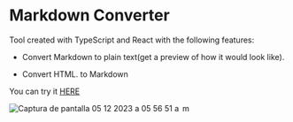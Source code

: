 # Markdown Converter

Tool created with TypeScript and React with the following features:

- Convert Markdown to plain text(get a preview of how it would look like).

- Convert HTML. to Markdown

You can try it [HERE](https://markdown-converter-eosin.vercel.app/)

![Captura de pantalla 05 12 2023 a 05 56 51 a  m](https://github.com/carlosazeta/markdown-converter/assets/78436847/0d3adf82-332f-436b-9941-9efe18b0211c)
